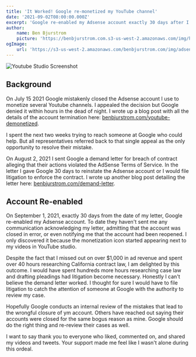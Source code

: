 ```yaml
---
title: 'It Worked! Google re-monetized my YouTube channel'
date: '2021-09-02T08:00:00.000Z'
excerpt: 'Google re-enabled my Adsense account exactly 30 days after I sent a demand letter for breach of contract.'
author:
    name: Ben Bjurstrom
    picture: 'https://benbjurstrom.com.s3-us-west-2.amazonaws.com/img/headshot.jpg'
ogImage:
    url: 'https://s3-us-west-2.amazonaws.com/benbjurstrom.com/img/adsense/2021-09-02-youtube-remonitized.png'
---
```


![Youtube Studio Screenshot](https://s3-us-west-2.amazonaws.com/benbjurstrom.com/img/adsense/2021-09-02-youtube-remonitized.png)

## Background
On July 15 2021 Google mistakenly closed the Adsense account I use to monetize several Youtube channels. I appealed the decision but Google denied it within hours in the dead of night. I wrote up a blog post with all the details of the account termination here: [benbjurstrom.com/youtube-demonetized](/youtube-demonetized).

I spent the next two weeks trying to reach someone at Google who could help. But all representatives referred back to that single appeal as the only opportunity to resolve their mistake.

On August 2, 2021 I sent Google a demand letter for breach of contract alleging that their actions violated the AdSense Terms of Service. In the letter I gave Google 30 days to reinstate the Adsense account or I would file litigation to enforce the contract. I wrote up another blog post detailing the letter here: [benbjurstrom.com/demand-letter](/demand-letter).

## Account Re-enabled
On September 1, 2021, exactly 30 days from the date of my letter, Google re-enabled my Adsense account. To date they haven't sent me any communication acknowledging my letter, admitting that the account was closed in error, or even notifying me that the account had been reopened. I only discovered it because the monetization icon started appearing next to my videos in YouTube studio.

Despite the fact that I missed out on over $1,000 in ad revenue and spent over 40 hours researching California contract law, I am delighted by this outcome. I would have spent hundreds more hours researching case law and drafting pleadings had litigation become necessary. Honestly I can't believe the demand letter worked. I thought for sure I would have to file litigation to catch the attention of someone at Google with the authority to review my case.

Hopefully Google conducts an internal review of the mistakes that lead to the wrongful closure of ym account. Others have reached out saying their accounts were closed for the same bogus reason as mine. Google should do the right thing and re-review their cases as well.

I want to say thank you to everyone who liked, commented on, and shared my videos and tweets. Your support made me feel like I wasn't alone during this ordeal.
